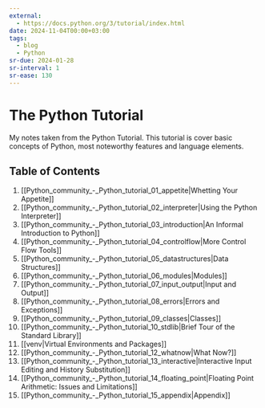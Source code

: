 ```yaml
---
external:
  - https://docs.python.org/3/tutorial/index.html
date: 2024-11-04T00:00+03:00
tags:
  - blog
  - Python
sr-due: 2024-01-28
sr-interval: 1
sr-ease: 130
---
```


# The Python Tutorial

My notes taken from the Python Tutorial. This tutorial is cover basic concepts
of Python, most noteworthy features and language elements.

## Table of Contents

1.  [[Python_community_-_Python_tutorial_01_appetite|Whetting Your Appetite]]
2.  [[Python_community_-_Python_tutorial_02_interpreter|Using the Python Interpreter]]
3.  [[Python_community_-_Python_tutorial_03_introduction|An Informal Introduction to Python]]
4.  [[Python_community_-_Python_tutorial_04_controlflow|More Control Flow Tools]]
5.  [[Python_community_-_Python_tutorial_05_datastructures|Data Structures]]
6.  [[Python_community_-_Python_tutorial_06_modules|Modules]]
7.  [[Python_community_-_Python_tutorial_07_input_output|Input and Output]]
8.  [[Python_community_-_Python_tutorial_08_errors|Errors and Exceptions]]
9.  [[Python_community_-_Python_tutorial_09_classes|Classes]]
10. [[Python_community_-_Python_tutorial_10_stdlib|Brief Tour of the Standard Library]]
11. [[venv|Virtual Environments and Packages]]
12. [[Python_community_-_Python_tutorial_12_whatnow|What Now?]]
13. [[Python_community_-_Python_tutorial_13_interactive|Interactive Input Editing and History Substitution]]
14. [[Python_community_-_Python_tutorial_14_floating_point|Floating Point Arithmetic: Issues and Limitations]]
15. [[Python_community_-_Python_tutorial_15_appendix|Appendix]]
